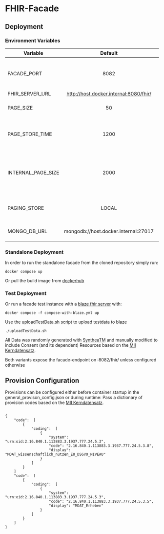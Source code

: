 # FHIR-Facade

## Deployment

### Environment Variables

| Variable                      | Default                       | Function                      | Comment                       |
|-------------------------------|:-----------------------------:|:-----------------------------:|:-----------------------------:|
| FACADE_PORT | 8082 | Port on which the Fhir-Facade is available | |
| FHIR_SERVER_URL               | http://host.docker.internal:8080/fhir/   | | |
| PAGE_SIZE | 50 | Number of entries per result page | |
| PAGE_STORE_TIME | 1200 | Seconds after which queried pages are discarded | |
| INTERNAL_PAGE_SIZE | 2000 | Number of loaded resources, before internal paging is used||
| PAGING_STORE | LOCAL | Use local storage or MongoDb for paging | Valid values: LOCAL / MONGO |
| MONGO_DB_URL | mongodb://host.docker.internal:27017 | MongoDB Connection String | |

### Standalone Deployment

In order to run the standalone facade from the cloned repository simply run: 

`docker compose up`

Or pull the build image from [dockerhub](https://hub.docker.com/repository/docker/boehmdo/fhir-facade)

### Test Deployment

Or run a facade test instance with a [blaze fhir server](https://github.com/samply/blaze) with:

`docker compose -f compose-with-blaze.yml up`


Use the uploadTestData.sh script to upload testdata to blaze

`./uploadTestData.sh`

All Data was randomly generated with [SyntheaTM](https://github.com/synthetichealth/synthea) and manually modified to include Consent (and its dependent) Resources based on the [MII Kerndatensatz](https://simplifier.net/packages/de.medizininformatikinitiative.kerndatensatz.consent/1.0.0-ballot1).

Both variants expose the facade-endpoint on :8082/fhir/ unless configured otherwise

## Provision Configuration
Provisions can be configured either before container startup in the general_provison_config.json or during runtime:
Pass a dictionary of provision codes based on the [MII Kerndatensatz](https://simplifier.net/packages/de.medizininformatikinitiative.kerndatensatz.consent/1.0.0-ballot1).

<code>
{
    "code":  [
        {
            "coding":  [
                {
                    "system": "urn:oid:2.16.840.1.113883.3.1937.777.24.5.3",
                    "code": "2.16.840.1.113883.3.1937.777.24.5.3.8",
                    "display": "MDAT_wissenschaftlich_nutzen_EU_DSGVO_NIVEAU"
                }
            ]
        }
    ]
    "code":  [
        {
            "coding":  [
                {
                    "system": "urn:oid:2.16.840.1.113883.3.1937.777.24.5.3",
                    "code": "2.16.840.1.113883.3.1937.777.24.5.3.5",
                    "display": "MDAT_Erheben"
                }
            ]
        }
    ]
}
</code>
